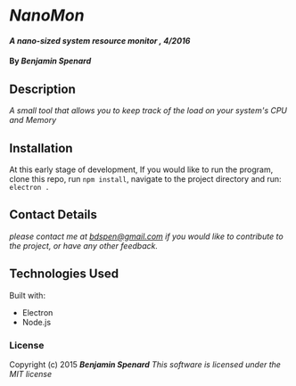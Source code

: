 # _NanoMon_

#### _A nano-sized system resource monitor , 4/2016_

#### By _**Benjamin Spenard**_

## Description

_A small tool that allows you to keep track of the load on your system's CPU and Memory_

## Installation

At this early stage of development, If you would like to run the program, clone this repo, run `npm install`, navigate to the project directory and run: `electron .`

## Contact Details

_please contact me at bdspen@gmail.com if you would like to contribute to the project, or have any other feedback._

## Technologies Used

Built with:
* Electron
* Node.js

### License

Copyright (c) 2015 **_Benjamin Spenard_**
*This software is licensed under the MIT license*
